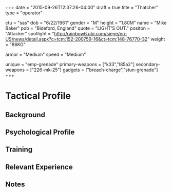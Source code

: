 +++
date = "2015-09-26T12:37:26-04:00"
draft = true
title = "Thatcher"
type = "operator"

ctu = "sas"
dob = "6/22/1961"
gender = "M"
height = "1.80M"
name = "Mike Baker"
pob = "Bideford, England"
quote = "LIGHT'S OUT."
positon = "Attacker"
spotlight = "http://rainbow6.ubi.com/siege/en-US/news/detail.aspx?c=tcm:152-200759-16&ct=tcm:148-76770-32"
weight = "86KG"

armor = "Medium"
speed = "Medium"

unique = "emp-grenade"
primary-weapons = ["k33","l85a2"]
secondary-weapons = ["226-mk-25"]
gadgets = ["breach-charge","stun-grenade"]
+++

# Tactical Profile

## Background

## Psychological Profile

## Training

## Relevant Experience

## Notes
